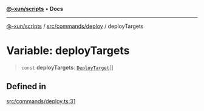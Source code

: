 [**@-xun/scripts**](../../../../README.md) • **Docs**

***

[@-xun/scripts](../../../../README.md) / [src/commands/deploy](../README.md) / deployTargets

# Variable: deployTargets

> `const` **deployTargets**: [`DeployTarget`](../enumerations/DeployTarget.md)[]

## Defined in

[src/commands/deploy.ts:31](https://github.com/Xunnamius/xscripts/blob/df637b64db981c14c22a425e27a52a97500c0199/src/commands/deploy.ts#L31)
